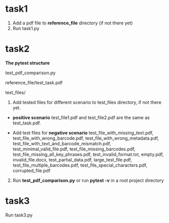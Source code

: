 # task1
1. Add a pdf file to **reference_file** directory (if not there yet) 
2. Run task1.py

# task2
**The pytest structure**

test_pdf_comparison.py

reference_file/test_task.pdf

test_files/

1. Add tested files for different scenario to test_files directory, if not there yet.
- **positive scenario** test_file1.pdf and test_file2.pdf are the same as test_task.pdf.

- Add test files for **negative scenario** test_file_with_missing_text.pdf, test_file_with_wrong_barcode.pdf, test_file_with_wrong_metadata.pdf, test_file_with_text_and_barcode_mismatch.pdf, test_minimal_valid_file.pdf, test_file_missing_barcodes.pdf, test_file_missing_all_key_phrases.pdf, test_invalid_format.txt, empty.pdf, invalid_file.docx, test_partial_data.pdf, large_test_file.pdf, test_file_multiple_barcodes.pdf, test_file_special_characters.pdf, corrupted_file.pdf

2. Run **test_pdf_comparison.py** or run **pytest -v** in a root project directory

# task3

Run task3.py
